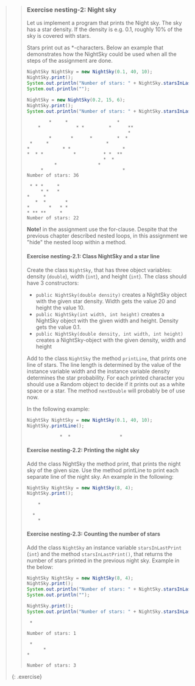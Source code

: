 >> ### Exercise nesting-2: Night sky
>>
>> Let us implement a program that prints the Night sky. The sky has a star density. If the density is e.g. 0.1, roughly 10% of the sky is covered with stars.
>>
>> Stars print out as *-characters. Below an example that demonstrates how the NightSky could be used when all the steps of the assignment are done.
>>
>> ```java
>> NightSky NightSky = new NightSky(0.1, 40, 10);
>> NightSky.print();
>> System.out.println("Number of stars: " + NightSky.starsInLastPrint());
>> System.out.println("");
>>
>> NightSky = new NightSky(0.2, 15, 6);
>> NightSky.print();
>> System.out.println("Number of stars: " + NightSky.starsInLastPrint());
>> ```
>>
>> ```output
>>         *     *                  *
>>     *             * *         *      **
>>                                      *
>>         *       *      *         *  *
>>  *     *                     *
>> *            * *                   *
>> *  * *           *          * *  **
>>                             *  *
>>           *               *
>>      *                             *
>> Number of stars: 36
>>
>>  * * *     *
>>      * *   *
>> *     *
>>    *  *       *
>> *       *   * *
>> * ** **     *
>> Number of stars: 22
>> ```
>>
>> **Note!** in the assignment use the for-clause. Despite that the previous chapter described nested loops, in this assignment we "hide" the nested loop within a method.
>>
>> #### Exercise nesting-2.1: Class NightSky and a star line
>>
>> Create the class `NightSky`, that has three object variables: density (`double`), width (`int`), and height (`int`). The class should have 3 constructors:
>>
>> - `public NightSky(double density)` creates a NightSky object with the given star density. Width gets the value 20 and height the value 10.
>> - `public NightSky(int width, int height)` creates a NightSky object with the given width and height. Density gets the value 0.1.
>> - `public NightSky(double density, int width, int height)` creates a NightSky-object with the given density, width and height
>>
>> Add to the class `NightSky` the method `printLine`, that prints one line of stars. The line length is determined by the value of the instance variable width and the instance variable density determines the star probability. For each printed character you should use a Random object to decide if it prints out as a white space or a star. The method `nextDouble` will probably be of use now.
>>
>> In the following example:
>>
>> ```java
>> NightSky NightSky = new NightSky(0.1, 40, 10);
>> NightSky.printLine();
>> ```
>> ```output
>>             *  *                  *
>> ```
>>
>> #### Exercise nesting-2.2: Printing the night sky
>>
>> Add the class NightSky the method print, that prints the night sky of the given size. Use the method printLine to print each separate line of the night sky. An example in the following:
>>
>> ```java
>> NightSky NightSky = new NightSky(8, 4);
>> NightSky.print();
>> ```
>>
>> ```output
>>     *
>>
>>   *
>>     *
>> ```
>>
>> #### Exercise nesting-2.3: Counting the number of stars
>>
>> Add the class `NightSky` an instance variable `starsInLastPrint` (`int`) and the method `starsInLastPrint()`, that returns the number of stars printed in the previous night sky. Example in the below:
>>
>> ```java
>> NightSky NightSky = new NightSky(8, 4);
>> NightSky.print();
>> System.out.println("Number of stars: " + NightSky.starsInLastPrint());
>> System.out.println("");
>>
>> NightSky.print();
>> System.out.println("Number of stars: " + NightSky.starsInLastPrint());
>> ```
>>
>> ```output
>>  *
>>
>> Number of stars: 1
>>
>>  *
>>       *
>> *
>>
>> Number of stars: 3
>>```
>>
>{: .exercise}